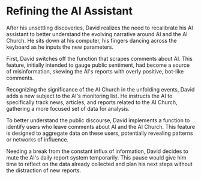 # Refining the AI Assistant

After his unsettling discoveries, David realizes the need to recalibrate his AI assistant to better understand the evolving narrative around AI and the AI Church. He sits down at his computer, his fingers dancing across the keyboard as he inputs the new parameters.

First, David switches off the function that scrapes comments about AI. This feature, initially intended to gauge public sentiment, had become a source of misinformation, skewing the AI's reports with overly positive, bot-like comments.

Recognizing the significance of the AI Church in the unfolding events, David adds a new subject to the AI's monitoring list. He instructs the AI to specifically track news, articles, and reports related to the AI Church, gathering a more focused set of data for analysis.

To better understand the public discourse, David implements a function to identify users who leave comments about AI and the AI Church. This feature is designed to aggregate data on these users, potentially revealing patterns or networks of influence.

Needing a break from the constant influx of information, David decides to mute the AI's daily report system temporarily. This pause would give him time to reflect on the data already collected and plan his next steps without the distraction of new reports.
